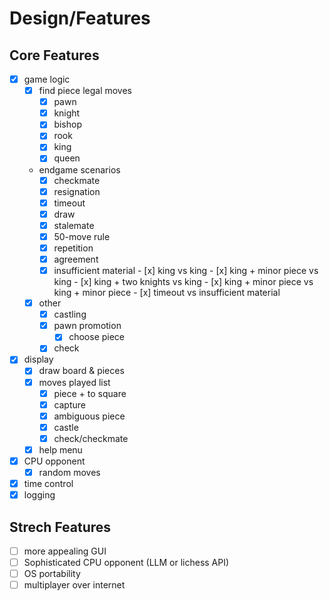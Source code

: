 # Design/Features

## Core Features

- [x] game logic
  - [x] find piece legal moves
    - [x] pawn
    - [x] knight
    - [x] bishop
    - [x] rook
    - [x] king
    - [x] queen
  - endgame scenarios
    - [x]  checkmate
    - [x]  resignation
    - [x]  timeout
    - [x]  draw
      - [x]  stalemate
      - [x]  50-move rule
      - [x]  repetition
      - [x]  agreement
      - [x]  insufficient material
        - [x]  king vs king
        - [x]  king + minor piece vs king
        - [x]  king + two knights vs king
        - [x]  king + minor piece vs king + minor piece
        - [x]  timeout vs insufficient material
  - [x] other
    - [x] castling
    - [x] pawn promotion
      - [x] choose piece
    - [x] check
- [x] display
  - [x] draw board & pieces
  - [x] moves played list
    - [x] piece + to square
    - [x] capture
    - [x] ambiguous piece
    - [x] castle
    - [x] check/checkmate
  - [x] help menu
- [x] CPU opponent
  - [x] random moves
- [x] time control
- [x] logging

## Strech Features

- [ ] more appealing GUI
- [ ] Sophisticated CPU opponent (LLM or lichess API)
- [ ] OS portability
- [ ] multiplayer over internet
